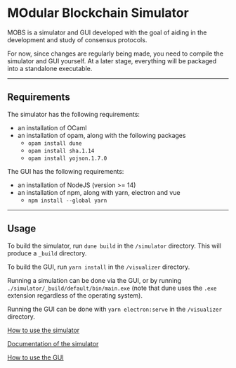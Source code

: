# MOdular Blockchain Simulator

MOBS is a simulator and GUI developed with the goal of aiding in the development and study of consensus protocols.

For now, since changes are regularly being made, you need to compile the simulator and GUI yourself. At a later stage, everything will be packaged into a standalone executable.

---

## Requirements

The simulator has the following requirements:
- an installation of OCaml
- an installation of opam, along with the following packages
	- ```opam install dune```
	- ```opam install sha.1.14```
	- ```opam install yojson.1.7.0```

The GUI has the following requirements:
- an installation of NodeJS (version >= 14)
- an installation of npm, along with yarn, electron and vue
	- ```npm install --global yarn```
---

## Usage

To build the simulator, run ```dune build``` in the ```/simulator``` directory. This will produce a ```_build``` directory.

To build the GUI, run ```yarn install``` in the ```/visualizer``` directory.

Running a simulation can be done via the GUI, or by running ```./simulator/_build/default/bin/main.exe``` (note that dune uses the ```.exe``` extension regardless of the operating system).

Running the GUI can be done with ```yarn electron:serve``` in the ```/visualizer``` directory.

[How to use the simulator](simulator/README.md)

[Documentation of the simulator](https://mce-alves.github.io/MOBS)

[How to use the GUI](visualizer/README.md)













